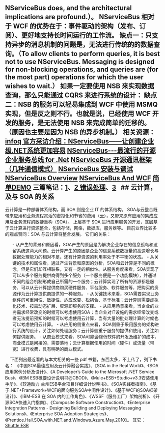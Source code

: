 ## NServiceBus does, and the architectural implications are profound.）。  NServiceBus 相对于 WCF 的优势在于：事件驱动的架构（发布、订阅）、更好地支持长时间运行的工作流。  缺点一：只支持异步的消息机制的问题是，无法进行传统的的数据查询。（To allow clients to perform queries, it is best not to use NServiceBus. Messaging is designed for non-blocking operations, and queries are (for the most part) operations for which the user wishes to wait.）  如果一定要使用 NSB 来实现数据查询，那么只能通过 CQRS 来进行系统的设计：  <a href="https://images0.cnblogs.com/blog/33907/201406/041045084588184.png"></a>  缺点二：NSB 的服务可以轻易集成到 WCF 中使用 MSMQ 实现，但是反之则不行。也就是说，已经使用 WCF 开发的服务，是无法使用 NSB 来完成简单的迁移的。（原因也主要是因为 NSB 的异步机制。）  相关资源：  <a href="http://www.infoq.com/cn/news/2007/09/nservicebus" target="_blank">infoq 官方采访介绍：NServiceBus——让创建企业级.NET系统更加容易</a>  <a href="http://www.cnblogs.com/Leo_wl/archive/2010/11/19/1881410.html" target="_blank">NServiceBus---最流行的开源企业服务总线 for .Net</a>  <a href="http://www.cnblogs.com/Leo_wl/archive/2011/12/26/2302667.html">NServiceBus 开源通讯框架（几种通信模式）</a>  <a href="http://www.cnblogs.com/Leo_wl/archive/2011/12/26/2302360.html">NServiceBus 安装与调试</a>  <a href="http://docs.particular.net/nservicebus/overview" target="_blank">NServiceBus Overview</a>  <a href="http://docs.particular.net/nservicebus/nservicebus-and-wcf" target="_blank">NServiceBus And WCF</a>  <a href="http://www.cnblogs.com/lipu/archive/2010/11/16/soa_nservicebus.html">简单DEMO</a>  三篇笔记：<a href="http://www.cnblogs.com/zhangweichao/archive/2013/03/28/2986871.html">1</a>、<a href="http://www.cnblogs.com/zhangweichao/archive/2013/03/21/2973535.html">2 错误处理</a>、<a href="http://www.cnblogs.com/zhangweichao/archive/2013/03/21/2973924.html">3</a>  &nbsp;  ## 云计算，及与 SOA 的关系

  云计算是一种部署体系结构，而 SOA 则是企业 IT 的体系结构。  SOA与云整合既带来应用和业务流程灵活的虚拟化和节省的费用（云），又带来原有应用的集成应用及业务流程的敏捷重构（SOA）。  上层基于 SOA 进行应用服务的开发，底层基于云计算进行资源整合，包括存储，网络，数据库，服务器等。  目前业界比较多的观点赞同：SOA 与云计算将整合发展。  它们的关系：  <ol>   - 从产生的背景和原因看，SOA产生的原因是为解决企业存在的信息孤岛和遗留系统这两大问题。云计算产生的原因是企业的信息系统数据量的高速增长与数据处理能力的相对不足，还有计算资源的利用率处于不平衡的状态。     - 从关键的技术和属性看，通过产生背景和原因的分析，SOA和云计算是不同的概念，但是它们却互相联系，又有一定的相似性。从服务角度来看，SOA实现了可以从多个服务提供商得到多个服务（一个服务便是一个功能模块），并通过不同的组合机制形成自己所需的一个服务；云计算实现了所有的资源都是服务，可以从云计算提供商购买硬件服务、平台服务、软件服务等，把购买的资源作为云计算提供商提供的一种服务。     - 从关键技术来看，SOA需要实现业务组件的可重用性、敏捷性、适应改变、松耦合、基于标准；云计算则需要虚拟化技术、按需动态扩展、资源即服务的支撑。     - 从应用场景来看，当企业的业务需求经常改变的时候可以考虑使用SOA；当企业对IT设施的需求经常改变或者无法提前预知的时候可以考虑使用云计算，当有大量的批处理计算的时候也可以考虑使用云计算。     - 从应用的侧重点来看，SOA侧重于采用服务的架构进行系统的设计，关注如何处理服务；云计算侧重于服务的提供和使用，关注如何提供服务。     - 从商业模式来看，SOA可能会降低软件的开发及维护的成本，商业模式是间接的，需要落地；云计算根据使用的时间（硬件）或流量（带宽）进行收费，具有明确的商业模式。  </ol>  &nbsp;  &nbsp;  下面列出最近看的与本文相关的一些 pdf 书籍，东西太多，不上传了，列下书名：  《中国SOA最佳应用及云计算融合实践》、《SOA in the Real World》、《SOA应用案例分析及设计》、《A Developer’s Guide to the Microsoft .NET Service Bus》、《IBM ESB概要设计说明书@CBOD》、《Mule+ESB+Studio+v3.3安装使用手册》、《软通动力 兰州ESB平台项目详细设计说明书》、《SOA实践者指南》、《基于.NET+Framework+WCF的面向服务SOA中间件设计》、《基于WCF的SOA框架设计》、《IBM-ESB 在 SOA 内的工作角色》、《WSSF（服务工厂）架构剖析》、《开源SOA快速入门指南》、《Composite Software Construction》、《Enterprise Integration Patterns - Designing Building and Deploying Messaging Solutions》、《Enterprise SOA Adoption Strategies》、《Prentice.Hall.SOA.with.NET.and.Windows.Azure.May.2010》。  其它：  <a href="http://shuttle.github.io/shuttle-esb/architecture/index.html" target="_blank">Shuttle ESB</a>